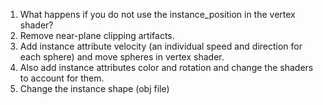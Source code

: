 1. What happens if you do not use the instance_position in the vertex shader?
1. Remove near-plane clipping artifacts.
1. Add instance attribute velocity (an individual speed and direction for each sphere) and move spheres in vertex shader.
1. Also add instance attributes color and rotation and change the shaders to account for them.
1. Change the instance shape (obj file) 
